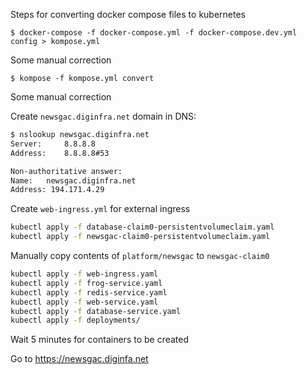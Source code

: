 Steps for converting docker compose files to kubernetes 

`$ docker-compose -f docker-compose.yml -f docker-compose.dev.yml config > kompose.yml`

Some manual correction

`$ kompose -f kompose.yml convert`

Some manual correction

Create `newsgac.diginfra.net` domain in DNS:
```bash
$ nslookup newsgac.diginfra.net
Server:		8.8.8.8
Address:	8.8.8.8#53

Non-authoritative answer:
Name:	newsgac.diginfra.net
Address: 194.171.4.29
```

Create `web-ingress.yml` for external ingress

```bash
kubectl apply -f database-claim0-persistentvolumeclaim.yaml 
kubectl apply -f newsgac-claim0-persistentvolumeclaim.yaml 
```

Manually copy contents of `platform/newsgac` to `newsgac-claim0`

```bash
kubectl apply -f web-ingress.yaml
kubectl apply -f frog-service.yaml 
kubectl apply -f redis-service.yaml 
kubectl apply -f web-service.yaml 
kubectl apply -f database-service.yaml
kubectl apply -f deployments/
```

Wait 5 minutes for containers to be created

Go to https://newsgac.diginfa.net
